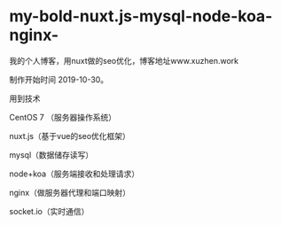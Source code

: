 # my-bold-nuxt.js-mysql-node-koa-nginx-
我的个人博客，用nuxt做的seo优化，博客地址www.xuzhen.work

制作开始时间 2019-10-30。

用到技术

CentOS 7 （服务器操作系统） 

nuxt.js（基于vue的seo优化框架）

mysql（数据储存读写）

node+koa（服务端接收和处理请求）

nginx（做服务器代理和端口映射）

socket.io（实时通信）
